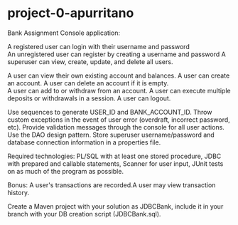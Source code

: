 # project-0-apurritano
Bank Assignment
Console application: 

A registered user can login with their username and password  
An unregistered user can register by creating a username and password 
A superuser can view, create, update, and delete all users.

A user can view their own existing account and balances. 
A user can create an account. 
A user can delete an account if it is empty.  
A user can add to or withdraw from an account. 
A user can execute multiple deposits or withdrawals in a session. 
A user can logout. 

Use sequences to generate USER_ID and BANK_ACCOUNT_ID. 
Throw custom exceptions in the event of user error (overdraft, incorrect password, etc). 
Provide validation messages through the console for all user actions. 
Use the DAO design pattern.
Store superuser username/password and database connection information in a properties file. 

Required technologies: 
PL/SQL with at least one stored procedure, JDBC with prepared and callable statements,
Scanner for user input, JUnit tests on as much of the program as possible.  

Bonus: 
A user's transactions are recorded.A user may view transaction history. 


Create a Maven project with your solution as JDBCBank, include it in your branch with your DB creation script (JDBCBank.sql). 


